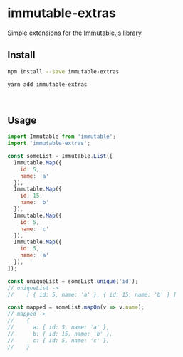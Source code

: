 immutable-extras
================

Simple extensions for the [Immutable.js library](https://github.com/facebook/immutable-js/)

Install
-------

```bash
npm install --save immutable-extras
```
```bash
yarn add immutable-extras
```

<br>

Usage
-----

```javascript
import Immutable from 'immutable';
import 'immutable-extras';

const someList = Immutable.List([
  Immutable.Map({
    id: 5,
    name: 'a'
  }),
  Immutable.Map({
    id: 15,
    name: 'b'
  }),
  Immutable.Map({
    id: 5,
    name: 'c'
  }),
  Immutable.Map({
    id: 5,
    name: 'a'
  }),
]);

const uniqueList = someList.unique('id');
// uniqueList ->
//    [ { id: 5, name: 'a' }, { id: 15, name: 'b' } ]

const mapped = someList.mapOn(v => v.name);
// mapped ->
//    {
//      a: { id: 5, name: 'a' },
//      b: { id: 15, name: 'b' },
//      c: { id: 5, name: 'c' },
//    }
```
